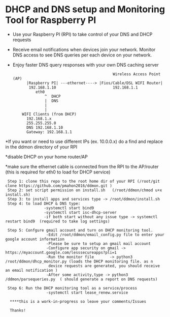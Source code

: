 # DHCP and DNS setup and Monitoring Tool for Raspberry PI
- Use your Raspberry PI (RPI) to take control of your DNS and DHCP requests
- Receive email notifications when devices join your network. Monitor DNS access to see DNS queries per each device on your       network. 
- Enjoy faster DNS query responses with your own DNS caching server
 

                                                  Wireless Access Point (AP)     
            |Raspberry PI| ---ethernet----> |Fios/Cable/DSL WIFI Router|
             192.168.1.10                         192.168.1.1
                eth0     
                    ^  DHCP
                    |  DNS
                    |           
                    |           
          WIFI Clients (from DHCP)
            192.168.1.x
            255.255.255.0
            DNS 192.168.1.10
            Gateway: 192.168.1.1
                               
*If you want or need to use different IPs (ex. 10.0.0.x) do a find and replace in the ddmon directory of your RPI

*disable DHCP on your home router/AP

*make sure the ethernet cable is connected from the RPI to the AP/router  (this is required for eth0 to load for DHCP service)

     Step 1: clone this repo to the root home dir of your RPI (/root/git clone https://github.com/pmahon2016/ddmon.git )
     Step 2: set script permission on install.sh   (/root/ddmon/chmod u+x install.sh)
     Step 3: to install apps and services type -> /root/ddmon/install.sh
     Step 4: to load DHCP & DNS type:
                     -systemctl start bind9
                     -systemctl start isc-dhcp-server
                     -if both start without any issue type -> systemctl restart bind9  (required to take log settings)
                     
     Step 5: Confgure gmail account and turn on DHCP monitoring tool. 
                      -Edit /root/ddmon/email_config.py file to enter your google account information
                      -Please be sure to setup an gmail mail account 
                      -Configure app security on gmail -> https://myaccount.google.com/lesssecureapps?pli=1
                      -Run the monitor file       -> python3 /root/ddmon/dhcp_monitor.py (loads the DHCP monitoring file. as n 
                       device requests are generated, you should receive an email notification )
                      -After some activity,type -> python3 /ddmon/parsequeries.py  ( should generate a report on DNS requests)
     
     Step 6: Run the DHCP monitoring tool as a service/process
                      -systemctl start lease_renew.service     
                 
      ****this is a work-in-progress so leave your comments/Issues 
      
      Thanks!
